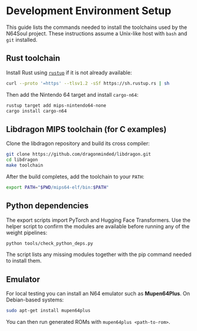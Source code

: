 # Development Environment Setup

This guide lists the commands needed to install the toolchains used by the N64Soul project.
These instructions assume a Unix-like host with `bash` and `git` installed.

## Rust toolchain

Install Rust using [`rustup`](https://rustup.rs/) if it is not already available:

```bash
curl --proto '=https' --tlsv1.2 -sSf https://sh.rustup.rs | sh
```

Then add the Nintendo 64 target and install `cargo-n64`:

```bash
rustup target add mips-nintendo64-none
cargo install cargo-n64
```

## Libdragon MIPS toolchain (for C examples)

Clone the libdragon repository and build its cross compiler:

```bash
git clone https://github.com/dragonminded/libdragon.git
cd libdragon
make toolchain
```

After the build completes, add the toolchain to your `PATH`:

```bash
export PATH="$PWD/mips64-elf/bin:$PATH"
```

## Python dependencies

The export scripts import PyTorch and Hugging Face Transformers. Use the helper
script to confirm the modules are available before running any of the weight
pipelines:

```bash
python tools/check_python_deps.py
```

The script lists any missing modules together with the pip command needed to
install them.

## Emulator

For local testing you can install an N64 emulator such as **Mupen64Plus**. On Debian-based systems:

```bash
sudo apt-get install mupen64plus
```

You can then run generated ROMs with `mupen64plus <path-to-rom>`.

